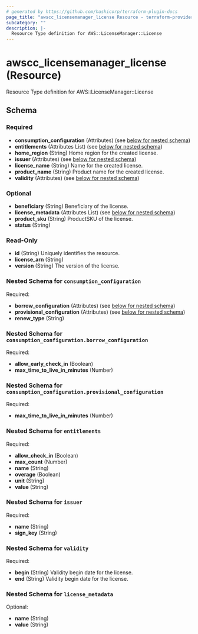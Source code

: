 ```yaml
---
# generated by https://github.com/hashicorp/terraform-plugin-docs
page_title: "awscc_licensemanager_license Resource - terraform-provider-awscc"
subcategory: ""
description: |-
  Resource Type definition for AWS::LicenseManager::License
---
```


# awscc_licensemanager_license (Resource)

Resource Type definition for AWS::LicenseManager::License



<!-- schema generated by tfplugindocs -->
## Schema

### Required

- **consumption_configuration** (Attributes) (see [below for nested schema](#nestedatt--consumption_configuration))
- **entitlements** (Attributes List) (see [below for nested schema](#nestedatt--entitlements))
- **home_region** (String) Home region for the created license.
- **issuer** (Attributes) (see [below for nested schema](#nestedatt--issuer))
- **license_name** (String) Name for the created license.
- **product_name** (String) Product name for the created license.
- **validity** (Attributes) (see [below for nested schema](#nestedatt--validity))

### Optional

- **beneficiary** (String) Beneficiary of the license.
- **license_metadata** (Attributes List) (see [below for nested schema](#nestedatt--license_metadata))
- **product_sku** (String) ProductSKU of the license.
- **status** (String)

### Read-Only

- **id** (String) Uniquely identifies the resource.
- **license_arn** (String)
- **version** (String) The version of the license.

<a id="nestedatt--consumption_configuration"></a>
### Nested Schema for `consumption_configuration`

Required:

- **borrow_configuration** (Attributes) (see [below for nested schema](#nestedatt--consumption_configuration--borrow_configuration))
- **provisional_configuration** (Attributes) (see [below for nested schema](#nestedatt--consumption_configuration--provisional_configuration))
- **renew_type** (String)

<a id="nestedatt--consumption_configuration--borrow_configuration"></a>
### Nested Schema for `consumption_configuration.borrow_configuration`

Required:

- **allow_early_check_in** (Boolean)
- **max_time_to_live_in_minutes** (Number)


<a id="nestedatt--consumption_configuration--provisional_configuration"></a>
### Nested Schema for `consumption_configuration.provisional_configuration`

Required:

- **max_time_to_live_in_minutes** (Number)



<a id="nestedatt--entitlements"></a>
### Nested Schema for `entitlements`

Required:

- **allow_check_in** (Boolean)
- **max_count** (Number)
- **name** (String)
- **overage** (Boolean)
- **unit** (String)
- **value** (String)


<a id="nestedatt--issuer"></a>
### Nested Schema for `issuer`

Required:

- **name** (String)
- **sign_key** (String)


<a id="nestedatt--validity"></a>
### Nested Schema for `validity`

Required:

- **begin** (String) Validity begin date for the license.
- **end** (String) Validity begin date for the license.


<a id="nestedatt--license_metadata"></a>
### Nested Schema for `license_metadata`

Optional:

- **name** (String)
- **value** (String)


